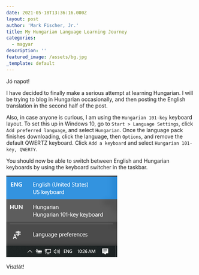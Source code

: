 ```yaml
---
date: 2021-05-18T13:36:16.000Z
layout: post
author: 'Mark Fischer, Jr.'
title: My Hungarian Language Learning Journey
categories:
  - magyar
description: ''
featured_image: /assets/bg.jpg
_template: default
---
```










Jó napot!

I have decided to finally make a serious attempt at learning Hungarian. I will be trying to blog in Hungarian occasionally, and then posting the English translation in the second half of the post.

Also, in case anyone is curious, I am using the `Hungarian 101-key` keyboard layout. To set this up in Windows 10, go to `Start > Language Settings`, click `Add preferred language`, and select `Hungarian`. Once the language pack finishes downloading, click the language, then `Options`, and remove the default QWERTZ keyboard. Click `Add a keyboard` and select `Hungarian 101-key, QWERTY`.

You should now be able to switch between English and Hungarian keyboards by using the keyboard switcher in the taskbar.

![Taskbar keyboard switcher showing English and Hungarian keyboard layouts.](/assets/keyboard-switcher-screenshot.png)

Viszlát!
